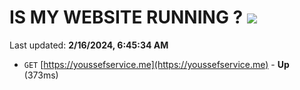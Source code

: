 # IS MY WEBSITE RUNNING ? [![](https://img.shields.io/static/v1?label=Sponsor&message=%E2%9D%A4&logo=GitHub&color=%23fe8e86)](https://github.com/sponsors/<username>)

Last updated: **2/16/2024, 6:45:34 AM**

- `GET` [https://youssefservice.me](https://youssefservice.me) - **Up** (373ms)

